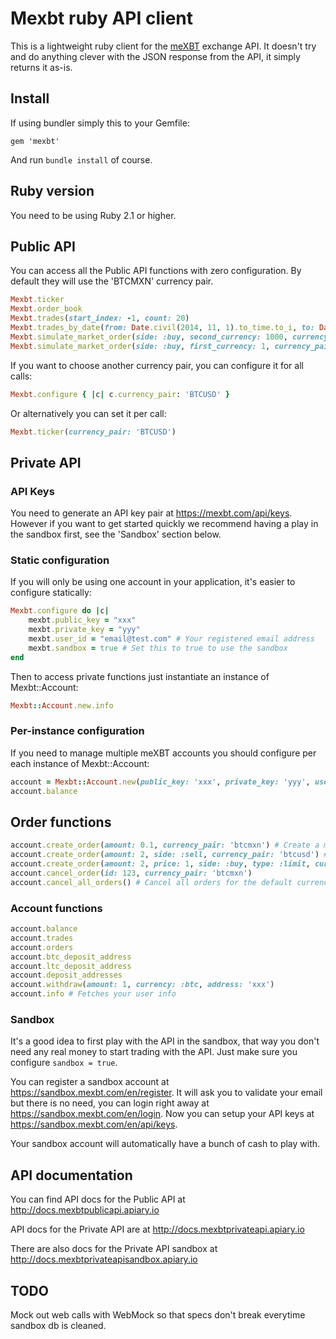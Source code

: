 # Mexbt ruby API client

This is a lightweight ruby client for the [meXBT](https://mexbt.com) exchange API. It doesn't try and do anything clever with the JSON response from the API, it simply
returns it as-is.

## Install

If using bundler simply this to your Gemfile:

    gem 'mexbt'

And run `bundle install` of course.

## Ruby version

You need to be using Ruby 2.1 or higher.

## Public API

You can access all the Public API functions with zero configuration. By default they will use the 'BTCMXN' currency pair.

```ruby
Mexbt.ticker
Mexbt.order_book
Mexbt.trades(start_index: -1, count: 20)
Mexbt.trades_by_date(from: Date.civil(2014, 11, 1).to_time.to_i, to: Date.today.to_time.to_i)
Mexbt.simulate_market_order(side: :buy, second_currency: 1000, currency_pair: 'btcmxn') # Simulates a market order, which will estimate how many btc you will receive for 1000 mxn
Mexbt.simulate_market_order(side: :buy, first_currency: 1, currency_pair: 'btcmxn') # Simulates a market order, which will estimate how many mxn you will spend for 1 btc
```

If you want to choose another currency pair, you can configure it for all calls:

```ruby
Mexbt.configure { |c| c.currency_pair: 'BTCUSD' }
```

Or alternatively you can set it per call:

```ruby
Mexbt.ticker(currency_pair: 'BTCUSD')
```

## Private API

### API Keys

You need to generate an API key pair at https://mexbt.com/api/keys. However if you want to get started quickly we recommend having a play in the sandbox first, see the 'Sandbox' section below.

### Static configuration

If you will only be using one account in your application, it's easier to configure statically:

```ruby
Mexbt.configure do |c|
    mexbt.public_key = "xxx"
    mexbt.private_key = "yyy"
    mexbt.user_id = "email@test.com" # Your registered email address
    mexbt.sandbox = true # Set this to true to use the sandbox
end
```

Then to access private functions just instantiate an instance of Mexbt::Account:

```ruby
Mexbt::Account.new.info
```

### Per-instance configuration

If you need to manage multiple meXBT accounts you should configure per each instance of Mexbt::Account:

```ruby
account = Mexbt::Account.new(public_key: 'xxx', private_key: 'yyy', user_id: 'email@test.com', sandbox: true)
account.balance
```

## Order functions

```ruby
account.create_order(amount: 0.1, currency_pair: 'btcmxn') # Create a market buy order for 0.1 BTC for Pesos
account.create_order(amount: 2, side: :sell, currency_pair: 'btcusd') # Create a market order to sell 2 BTC for USD
account.create_order(amount: 2, price: 1, side: :buy, type: :limit, currency_pair: 'ltcmxn') # Create a limit order to buy 2 LTC for 1 peso
account.cancel_order(id: 123, currency_pair: 'btcmxn')
account.cancel_all_orders() # Cancel all orders for the default currency pair
```

### Account functions

```ruby
account.balance
account.trades
account.orders
account.btc_deposit_address
account.ltc_deposit_address
account.deposit_addresses
account.withdraw(amount: 1, currency: :btc, address: 'xxx')
account.info # Fetches your user info
```

### Sandbox

It's a good idea to first play with the API in the sandbox, that way you don't need any real money to start trading with the API. Just make sure you configure `sandbox = true`.

You can register a sandbox account at https://sandbox.mexbt.com/en/register. It will ask you to validate your email but there is no need, you can login right away at https://sandbox.mexbt.com/en/login. Now you can setup your API keys at https://sandbox.mexbt.com/en/api/keys.

Your sandbox account will automatically have a bunch of cash to play with.

## API documentation

You can find API docs for the Public API at http://docs.mexbtpublicapi.apiary.io

API docs for the Private API are at http://docs.mexbtprivateapi.apiary.io

There are also docs for the Private API sandbox at http://docs.mexbtprivateapisandbox.apiary.io

## TODO

Mock out web calls with WebMock so that specs don't break everytime sandbox db is cleaned.

